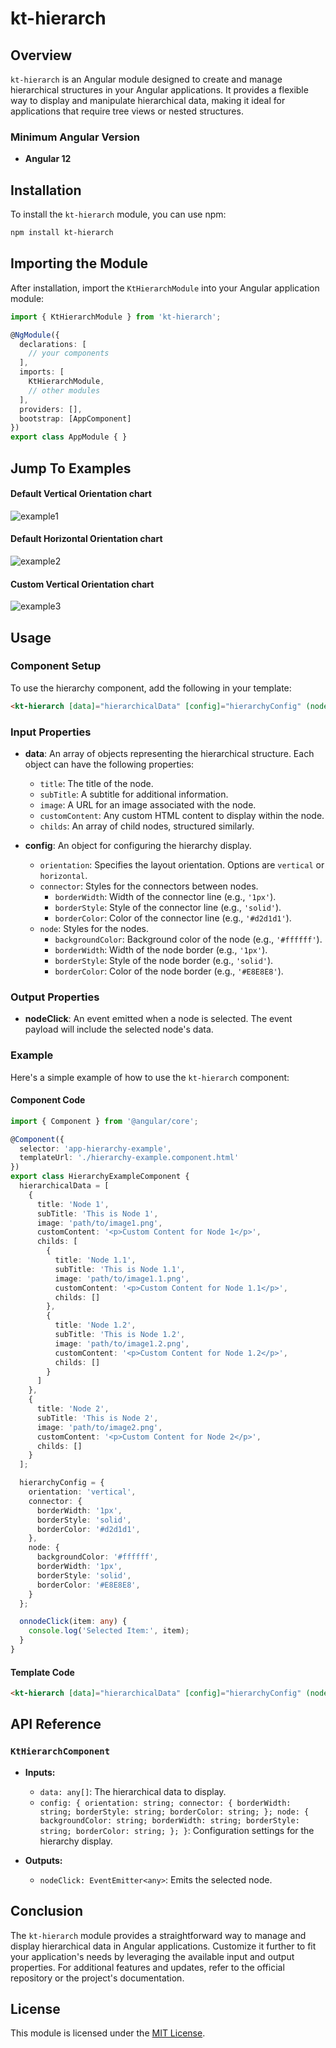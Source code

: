 # kt-hierarch

## Overview

`kt-hierarch` is an Angular module designed to create and manage hierarchical structures in your Angular applications. It provides a flexible way to display and manipulate hierarchical data, making it ideal for applications that require tree views or nested structures.

### Minimum Angular Version

- **Angular 12**

## Installation

To install the `kt-hierarch` module, you can use npm:

```bash
npm install kt-hierarch
```

## Importing the Module

After installation, import the `KtHierarchModule` into your Angular application module:

```typescript
import { KtHierarchModule } from 'kt-hierarch';

@NgModule({
  declarations: [
    // your components
  ],
  imports: [
    KtHierarchModule,
    // other modules
  ],
  providers: [],
  bootstrap: [AppComponent]
})
export class AppModule { }
```

## Jump To Examples
#### Default Vertical Orientation chart

![example1](https://github.com/user-attachments/assets/b6b9a93c-412f-4182-b937-61a13db6c639)

#### Default Horizontal Orientation chart

![example2](https://github.com/user-attachments/assets/f756c636-5b9e-4b0b-aafa-166ed86bd4ac)

#### Custom Vertical Orientation chart

![example3](https://github.com/user-attachments/assets/85058959-b11a-449f-a0bf-a4e177db508d)



## Usage

### Component Setup

To use the hierarchy component, add the following in your template:

```html
<kt-hierarch [data]="hierarchicalData" [config]="hierarchyConfig" (nodeClick)="onnodeClick($event)"></kt-hierarch>
```

### Input Properties

- **data**: An array of objects representing the hierarchical structure. Each object can have the following properties:
  - `title`: The title of the node.
  - `subTitle`: A subtitle for additional information.
  - `image`: A URL for an image associated with the node.
  - `customContent`: Any custom HTML content to display within the node.
  - `childs`: An array of child nodes, structured similarly.

- **config**: An object for configuring the hierarchy display.
  - `orientation`: Specifies the layout orientation. Options are `vertical` or `horizontal`.
  - `connector`: Styles for the connectors between nodes.
    - `borderWidth`: Width of the connector line (e.g., `'1px'`).
    - `borderStyle`: Style of the connector line (e.g., `'solid'`).
    - `borderColor`: Color of the connector line (e.g., `'#d2d1d1'`).
  - `node`: Styles for the nodes.
    - `backgroundColor`: Background color of the node (e.g., `'#ffffff'`).
    - `borderWidth`: Width of the node border (e.g., `'1px'`).
    - `borderStyle`: Style of the node border (e.g., `'solid'`).
    - `borderColor`: Color of the node border (e.g., `'#E8E8E8'`).

### Output Properties

- **nodeClick**: An event emitted when a node is selected. The event payload will include the selected node's data.

### Example

Here's a simple example of how to use the `kt-hierarch` component:

#### Component Code

```typescript
import { Component } from '@angular/core';

@Component({
  selector: 'app-hierarchy-example',
  templateUrl: './hierarchy-example.component.html'
})
export class HierarchyExampleComponent {
  hierarchicalData = [
    {
      title: 'Node 1',
      subTitle: 'This is Node 1',
      image: 'path/to/image1.png',
      customContent: '<p>Custom Content for Node 1</p>',
      childs: [
        {
          title: 'Node 1.1',
          subTitle: 'This is Node 1.1',
          image: 'path/to/image1.1.png',
          customContent: '<p>Custom Content for Node 1.1</p>',
          childs: []
        },
        {
          title: 'Node 1.2',
          subTitle: 'This is Node 1.2',
          image: 'path/to/image1.2.png',
          customContent: '<p>Custom Content for Node 1.2</p>',
          childs: []
        }
      ]
    },
    {
      title: 'Node 2',
      subTitle: 'This is Node 2',
      image: 'path/to/image2.png',
      customContent: '<p>Custom Content for Node 2</p>',
      childs: []
    }
  ];

  hierarchyConfig = {
    orientation: 'vertical',
    connector: {
      borderWidth: '1px',
      borderStyle: 'solid',
      borderColor: '#d2d1d1',
    },
    node: {
      backgroundColor: '#ffffff',
      borderWidth: '1px',
      borderStyle: 'solid',
      borderColor: '#E8E8E8',
    }
  };

  onnodeClick(item: any) {
    console.log('Selected Item:', item);
  }
}
```

#### Template Code

```html
<kt-hierarch [data]="hierarchicalData" [config]="hierarchyConfig" (nodeClick)="onnodeClick($event)"></kt-hierarch>
```

## API Reference

### `KtHierarchComponent`

- **Inputs:**
  - `data: any[]`: The hierarchical data to display.
  - `config: { orientation: string; connector: { borderWidth: string; borderStyle: string; borderColor: string; }; node: { backgroundColor: string; borderWidth: string; borderStyle: string; borderColor: string; }; }`: Configuration settings for the hierarchy display.

- **Outputs:**
  - `nodeClick: EventEmitter<any>`: Emits the selected node.

## Conclusion

The `kt-hierarch` module provides a straightforward way to manage and display hierarchical data in Angular applications. Customize it further to fit your application's needs by leveraging the available input and output properties. For additional features and updates, refer to the official repository or the project's documentation.

## License

This module is licensed under the [MIT License](LICENSE).

